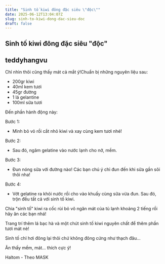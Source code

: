 ```yaml
---
title: "Sinh tố kiwi đông đặc siêu \"độc\""
date: 2025-06-12T13:04:07Z
slug: sinh-to-kiwi-dong-dac-sieu-doc
draft: false
---
```


## Sinh tố kiwi đông đặc siêu "độc"

## teddyhangvu

Chỉ nhìn thôi cũng thấy mát cả mắt ý!​Chuẩn bị những nguyên liệu sau:


  

- 200gr kiwi
- 40ml kem tươi
- 45gr đường
- 1 lá gelantine
- 100ml sữa tươi
 
 
Đến phần hành động này: 





Bước 1:
- Mình bỏ vỏ rồi cắt nhỏ kiwi và xay cùng kem tươi nhé!




Bước 2:
- Sau đó, ngâm gelatine vào nước lạnh cho nở, mềm.





Bước 3:
- Đun nóng sữa với đường nào! Các bạn chú ý chỉ đun đến khi sữa gần sôi thôi nha!




Bước 4:
- Vớt gelatine ra khỏi nước rồi cho vào khuấy cùng sữa vừa đun. Sau đó, trộn đều tất cả với sinh tố kiwi.

Chia "sinh tố" kiwi ra cốc rùi bỏ vô ngăn mát của tủ lạnh khoảng 2 tiếng rồi hãy ăn các bạn nhá!


Trang trí thêm lá bạc hà và một chút sinh tố kiwi nguyên chất để thêm phần tươi mát nè!


Sinh tố chỉ hơi đông lại thôi chứ không đông cứng như thạch đâu...



Ăn thấy mềm, mát... thích cực ý!
 
 ​Haltom - Theo MASK​ ​